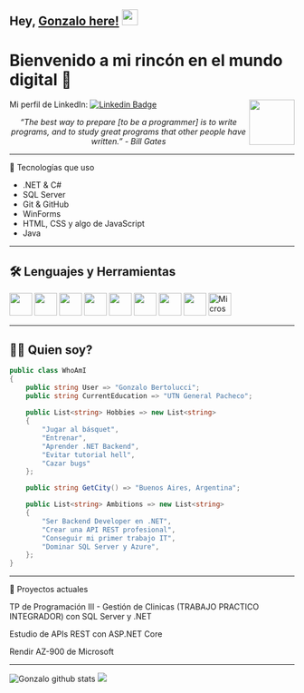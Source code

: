 ## Hey, [Gonzalo here!](https://github.com/GonzaBertolucci) <img src="https://media.giphy.com/media/hvRJCLFzcasrR4ia7z/giphy.gif" width="28px" height="28px">

<h1>Bienvenido a mi rincón en el mundo digital 🚀</h1> 

<img src="https://i.gifer.com/fzUl.gif" align="right" width="80"/>

Mi perfil de LinkedIn: [![Linkedin Badge](https://img.shields.io/badge/-Gonzalo%20Bertolucci-blue?style=flat-square&logo=Linkedin&logoColor=white&link=https://www.linkedin.com/in/gonzalo-bertolucci)](https://www.linkedin.com/in/gonzalo-bertolucci) 

<div align="Center"><i>“The best way to prepare [to be a programmer] is to write programs, and to study great programs that other people have written.” - Bill Gates</i></div>

---

🧠 Tecnologías que uso

* .NET & C#
* SQL Server
* Git & GitHub
* WinForms
* HTML, CSS y algo de JavaScript
* Java

---

## 🛠 Lenguajes y Herramientas

<img src="https://cdn.jsdelivr.net/gh/devicons/devicon/icons/csharp/csharp-original.svg" width="40" /> <img src="https://cdn.jsdelivr.net/gh/devicons/devicon/icons/dot-net/dot-net-original.svg" width="40" /> <img src="https://cdn.jsdelivr.net/gh/devicons/devicon/icons/cplusplus/cplusplus-original.svg" width="40" /> <img src="https://cdn.jsdelivr.net/gh/devicons/devicon/icons/java/java-original.svg" width="40" /> <img src="https://cdn.jsdelivr.net/gh/devicons/devicon/icons/html5/html5-original.svg" width="40" /> <img src="https://cdn.jsdelivr.net/gh/devicons/devicon/icons/css3/css3-original.svg" width="40" /> <img src="https://cdn.jsdelivr.net/gh/devicons/devicon/icons/javascript/javascript-original.svg" width="40" /> <img src="https://cdn.jsdelivr.net/gh/devicons/devicon/icons/git/git-original.svg" width="40" /> <img src="https://img.icons8.com/color/48/microsoft-sql-server.png" width="40" alt="Microsoft SQL Server icon"/>









---

## 👨‍💻 Quien soy?

```csharp
public class WhoAmI
{
    public string User => "Gonzalo Bertolucci";
    public string CurrentEducation => "UTN General Pacheco";
    
    public List<string> Hobbies => new List<string>
    {
        "Jugar al básquet",
        "Entrenar",
        "Aprender .NET Backend",
        "Evitar tutorial hell",
        "Cazar bugs"
    };

    public string GetCity() => "Buenos Aires, Argentina";

    public List<string> Ambitions => new List<string>
    {
        "Ser Backend Developer en .NET",
        "Crear una API REST profesional",
        "Conseguir mi primer trabajo IT",
        "Dominar SQL Server y Azure",
    };
}
```
---
💼 Proyectos actuales

<p>TP de Programación III - Gestión de Clinicas (TRABAJO PRACTICO INTEGRADOR) con SQL Server y .NET</p>
<p>Estudio de APIs REST con ASP.NET Core</p>
<p>Rendir AZ-900 de Microsoft</p>

---
![Gonzalo github stats](https://github-readme-stats.vercel.app/api?username=GonzaBertolucci&show_icons=true&hide=[%22issues%22]&theme=radical) <img src="https://github-readme-stats.vercel.app/api/top-langs/?username=GonzaBertolucci&layout=compact&theme=radical">
